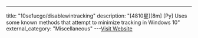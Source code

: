 ---
title: "10se1ucgo/disablewintracking"
description: "[4810星][8m] [Py]  Uses some known methods that attempt to minimize tracking in Windows 10"
external_category: "Miscellaneous"
---[Visit Website](https://github.com/10se1ucgo/disablewintracking)

